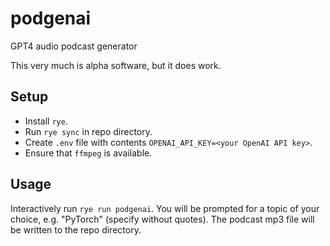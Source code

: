 # podgenai
GPT4 audio podcast generator

This very much is alpha software, but it does work.

## Setup
* Install `rye`.
* Run `rye sync` in repo directory.
* Create `.env` file with contents `OPENAI_API_KEY=<your OpenAI API key>`.
* Ensure that `ffmpeg` is available.

## Usage
Interactively run `rye run podgenai`. You will be prompted for a topic of your choice, e.g. "PyTorch" (specify without quotes).
The podcast mp3 file will be written to the repo directory.